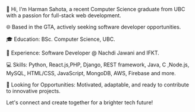 👋 Hi, I'm Harman Sahota, a recent Computer Science graduate from UBC with a passion for full-stack web development.

🌐 Based in the GTA, actively seeking software developer opportunities.

🎓 Education: BSc. Computer Science, UBC.

💼 Experience: Software Developer @ Nachdi Jawani and IFKT.

💻 Skills: Python, React.js,PHP, Django, REST framework, Java, C ,Node.js, MySQL, HTML/CSS, JavaScript, MongoDB, AWS, Firebase and more.

🚀 Looking for Opportunities: Motivated, adaptable, and ready to contribute to innovative projects.

Let's connect and create together for a brighter tech future!
